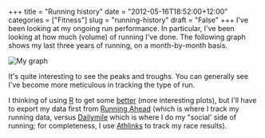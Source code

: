 +++
title = "Running history"
date = "2012-05-16T18:52:00+12:00"
categories = ["Fitness"]
slug = "running-history"
draft = "False"
+++
I've been looking at my ongoing run performance. In particular, I've
been looking at how much (volume) of running I've done. The following
graph shows my last three years of running, on a month-by-month basis.

![My
graph](https://www.runningahead.com/logs/956b935fdb5b4c9ba0ab4fe2e45b5f01/tools/graph?e10=10&e12=43&zsm=12&zdg=3&x=12&y=20&t=0)

It's quite interesting to see the peaks and troughs. You can generally
see I've become more meticulous in tracking the type of run.

I thinking of using [R](https://www.r-project.org/ "The R project") to get some
[better](https://flowingdata.com/2012/05/15/how-to-visualize-and-compare-distributions/
"How to vizualize and compare distributions") (more interesting plots), but
I'll have to export my data first from [Running
Ahead](https://www.runningahead.com/logs/956b935fdb5b4c9ba0ab4fe2e45b5f01
"Running ahead") (which is where I track my running data, versus
[Dailymile](https://web.archive.org/web/20150728033016/https://www.dailymile.com/people/PeterSmith "Peter Smith on Daily
Mile") which is where I do my "social' side of running; for completeness, I use
[Athlinks](https://athlinks.com/ "Race results") to track my race
results).

